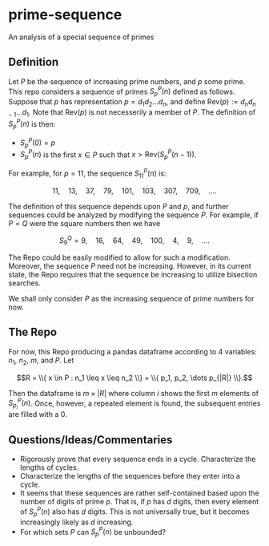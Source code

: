 # prime-sequence
An analysis of a special sequence of primes

## Definition
Let $P$ be the sequence of increasing prime numbers, and $p$ some prime. This repo considers a sequence of primes $S^P_p(n)$ defined as follows. Suppose that $p$ has representation $p = d_1d_2 \dots d_n$, and define $\text{Rev}(p) := d_n d_{n-1} \dots d_1$. Note that $\text{Rev}(p)$ is not necesserily a member of $P$. The definition of $S^P_p(n)$ is then:

- $S^P_p(0) = p$ 
- $S^P_p(n)$ is the first $x \in P$ such that $x > \text{Rev}(S^P_p(n-1))$. 

For example, for $p = 11$, the sequence $S^P_{11}(n)$ is:

$$11, \quad 13, \quad 37, \quad 79, \quad 101, \quad 103, \quad 307, \quad 709, \quad \dots.$$

The definition of this sequence depends upon $P$ and $p$, and further sequences could be analyzed by modifying the sequence $P$. For example, if $P = Q$ were the square numbers then we have

$$S^Q_{9} = 9, \quad 16, \quad 64, \quad 49, \quad 100, \quad 4, \quad 9, \quad \dots.$$

The Repo could be easily modified to allow for such a modification. Moreover, the sequence $P$ need not be increasing. However, in its current state, the Repo requires that the sequence be increasing to utilize bisection searches. 

We shall only consider $P$ as the increasing sequence of prime numbers for now. 

## The Repo
For now, this Repo producing a pandas dataframe according to 4 variables: $n_1$, $n_2$, $m$, and $P$. Let

$$R = \\{ x \in P : n_1 \leq x \leq n_2 \\} = \\{ p_1, p_2, \dots p_{|R|} \\}.$$

Then the dataframe is $m \times |R|$ where column $i$ shows the first $m$ elements of $S^P_{p_i}(n)$. Once, however, a repeated element is found, the subsequent entries are filled with a $0$.

## Questions/Ideas/Commentaries
- Rigorously prove that every sequence ends in a cycle. Characterize the lengths of cycles.
- Characterize the lengths of the sequences before they enter into a cycle.
- It seems that these sequences are rather self-contained based upon the number of digits of prime $p$. That is, if $p$ has $d$ digits, then every element of $S^P_p(n)$ also has $d$ digits. This is not universally true, but it becomes increasingly likely as $d$ increasing. 
- For which sets $P$ can $S^P_p(n)$ be unbounded?